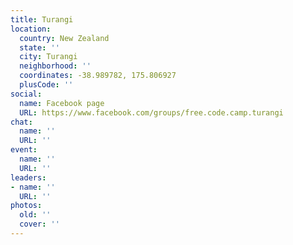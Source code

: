 ```yaml
---
title: Turangi
location:
  country: New Zealand
  state: ''
  city: Turangi
  neighborhood: ''
  coordinates: -38.989782, 175.806927
  plusCode: ''
social:
  name: Facebook page
  URL: https://www.facebook.com/groups/free.code.camp.turangi
chat:
  name: ''
  URL: ''
event:
  name: ''
  URL: ''
leaders:
- name: ''
  URL: ''
photos:
  old: ''
  cover: ''
---
```

